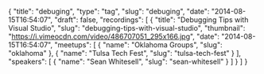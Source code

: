{
  "title": "debuging",
  "type": "tag",
  "slug": "debuging",
  "date": "2014-08-15T16:54:07",
  "draft": false,
  "recordings": [
    {
      "title": "Debugging Tips with Visual Studio",
      "slug": "debugging-tips-with-visual-studio",
      "thumbnail": "https://i.vimeocdn.com/video/486707051_295x166.jpg",
      "date": "2014-08-15T16:54:07",
      "meetups": [
        {
          "name": "Oklahoma Groups",
          "slug": "oklahoma"
        },
        {
          "name": "Tulsa Tech Fest",
          "slug": "tulsa-tech-fest"
        }
      ],
      "speakers": [
        {
          "name": "Sean Whitesell",
          "slug": "sean-whitesell"
        }
      ]
    }
  ]
}